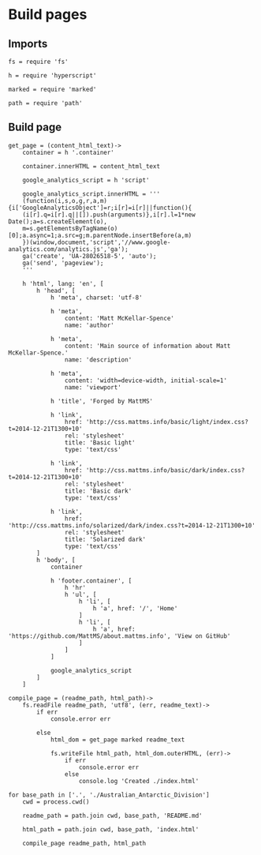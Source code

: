 # Build pages

## Imports

	fs = require 'fs'

	h = require 'hyperscript'

	marked = require 'marked'

	path = require 'path'


## Build page

	get_page = (content_html_text)->
		container = h '.container'

		container.innerHTML = content_html_text

		google_analytics_script = h 'script'

		google_analytics_script.innerHTML = '''
		(function(i,s,o,g,r,a,m){i['GoogleAnalyticsObject']=r;i[r]=i[r]||function(){
		(i[r].q=i[r].q||[]).push(arguments)},i[r].l=1*new Date();a=s.createElement(o),
		m=s.getElementsByTagName(o)[0];a.async=1;a.src=g;m.parentNode.insertBefore(a,m)
		})(window,document,'script','//www.google-analytics.com/analytics.js','ga');
		ga('create', 'UA-28026518-5', 'auto');
		ga('send', 'pageview');
		'''

		h 'html', lang: 'en', [
			h 'head', [
				h 'meta', charset: 'utf-8'

				h 'meta',
					content: 'Matt McKellar-Spence'
					name: 'author'

				h 'meta',
					content: 'Main source of information about Matt McKellar-Spence.'
					name: 'description'

				h 'meta',
					content: 'width=device-width, initial-scale=1'
					name: 'viewport'

				h 'title', 'Forged by MattMS'

				h 'link',
					href: 'http://css.mattms.info/basic/light/index.css?t=2014-12-21T1300+10'
					rel: 'stylesheet'
					title: 'Basic light'
					type: 'text/css'

				h 'link',
					href: 'http://css.mattms.info/basic/dark/index.css?t=2014-12-21T1300+10'
					rel: 'stylesheet'
					title: 'Basic dark'
					type: 'text/css'

				h 'link',
					href: 'http://css.mattms.info/solarized/dark/index.css?t=2014-12-21T1300+10'
					rel: 'stylesheet'
					title: 'Solarized dark'
					type: 'text/css'
			]
			h 'body', [
				container

				h 'footer.container', [
					h 'hr'
					h 'ul', [
						h 'li', [
							h 'a', href: '/', 'Home'
						]
						h 'li', [
							h 'a', href: 'https://github.com/MattMS/about.mattms.info', 'View on GitHub'
						]
					]
				]

				google_analytics_script
			]
		]

	compile_page = (readme_path, html_path)->
		fs.readFile readme_path, 'utf8', (err, readme_text)->
			if err
				console.error err

			else
				html_dom = get_page marked readme_text

				fs.writeFile html_path, html_dom.outerHTML, (err)->
					if err
						console.error err
					else
						console.log 'Created ./index.html'

	for base_path in ['.', './Australian_Antarctic_Division']
		cwd = process.cwd()

		readme_path = path.join cwd, base_path, 'README.md'

		html_path = path.join cwd, base_path, 'index.html'

		compile_page readme_path, html_path
